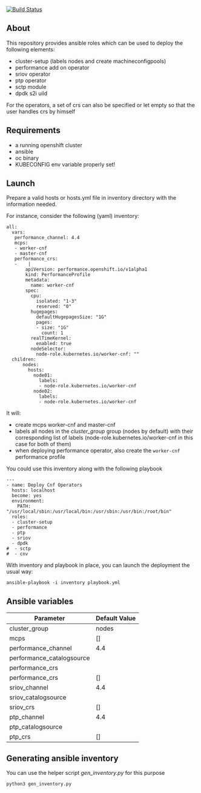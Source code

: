 [![Build Status](https://travis-ci.org/karmab/ansible-cnf-install.svg?branch=master)](https://travis-ci.org/karmab/ansible-cnf-install)

## About

This repository provides ansible roles which can be used to deploy the following elements:
- cluster-setup (labels nodes and create machineconfigpools)
- performance add on operator
- sriov operator
- ptp operator
- sctp module
- dpdk s2i uild

For the operators, a set of crs can also be specified or let empty so that the user handles crs by himself

## Requirements

- a running openshift cluster
- ansible
- oc binary
- KUBECONFIG env variable properly set!

## Launch

Prepare a valid hosts or hosts.yml file in inventory directory with the information needed.

For instance, consider the following (yaml) inventory:

```
all:
  vars:
   performance_channel: 4.4
   mcps:
   - worker-cnf
   - master-cnf
   performance_crs:
   -    |
       apiVersion: performance.openshift.io/v1alpha1
       kind: PerformanceProfile
       metadata:
         name: worker-cnf
       spec:
         cpu:
           isolated: "1-3"
           reserved: "0"
         hugepages:
           defaultHugepagesSize: "1G"
           pages:
           - size: "1G"
             count: 1
         realTimeKernel:
           enabled: true
         nodeSelector:
           node-role.kubernetes.io/worker-cnf: ""
  children:
      nodes:
        hosts:
          node01:
            labels:
            - node-role.kubernetes.io/worker-cnf
          node02:
            labels:
            - node-role.kubernetes.io/worker-cnf
```

It will:

- create mcps worker-cnf and master-cnf
- labels all nodes in the *cluster_group* group (nodes by default) with their corresponding list of labels (node-role.kubernetes.io/worker-cnf in this case for both of them)
- when deploying performance operator, also create the `worker-cnf` performance profile

You could use this inventory along with the following playbook

```
---
- name: Deploy Cnf Operators
  hosts: localhost
  become: yes
  environment:
    PATH: "/usr/local/sbin:/usr/local/bin:/usr/sbin:/usr/bin:/root/bin"
  roles:
  - cluster-setup
  - performance
  - ptp
  - sriov
  - dpdk
#  - sctp
#  - cnv
```

With inventory and playbook in place, you can launch the deployment the usual way:

```
ansible-playbook -i inventory playbook.yml
```

## Ansible variables

|Parameter                 |Default Value |
|--------------------------|--------------|
|cluster_group             |nodes         |
|mcps                      |[]            |
|performance_channel       |4.4           |
|performance_catalogsource |              |
|performance_crs           |              |
|performance_crs           |[]            |
|sriov_channel             |4.4           |
|sriov_catalogsource       |              |
|sriov_crs                 |[]            |
|ptp_channel               |4.4           |
|ptp_catalogsource         |              |
|ptp_crs                   |[]            |

## Generating ansible inventory

You can use the helper script *gen_inventory.py* for this purpose

```
python3 gen_inventory.py
```

